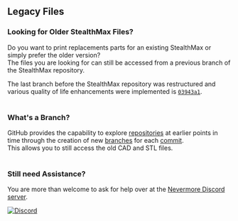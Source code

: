 ## Legacy Files
### Looking for Older StealthMax Files?
Do you want to print replacements parts for an existing StealthMax or simply prefer the older version? <br>
The files you are looking for can still be accessed from a previous branch of the StealthMax repository.

The last branch before the StealthMax repository was restructured and various quality of life enhancements were implemented is [`03943a1`](https://github.com/nevermore3d/StealthMax/tree/03943a1d3c7519fd73a51dbf063abd58a43e0050).
<br><br>
### What's a Branch?
GitHub provides the capability to explore [repositories](https://docs.github.com/en/repositories/creating-and-managing-repositories/about-repositories) at earlier points in time through the creation of new [branches](https://docs.github.com/en/pull-requests/collaborating-with-pull-requests/proposing-changes-to-your-work-with-pull-requests/about-branches) for each [commit](https://docs.github.com/en/pull-requests/committing-changes-to-your-project/creating-and-editing-commits/about-commits). <br>
This allows you to still access the old CAD and STL files.
<br><br>
### Still need Assistance?
You are more than welcome to ask for help over at the [Nevermore Discord server](https://discord.gg/H8tZ9fZVQ4).

[![Discord](https://img.shields.io/discord/1017933489779245137?style=flat-square&logo=discord&logoColor=white&label=Discord&labelColor=%237785cc&color=grey&link=https%3A%2F%2Fdiscord.gg%2FH8tZ9fZVQ4)](https://discord.gg/H8tZ9fZVQ4)
